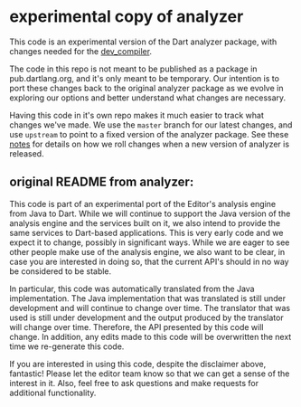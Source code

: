 # experimental copy of analyzer

This code is an experimental version of the Dart analyzer package, with
changes needed for the
[dev_compiler](https://github.com/dart-lang/dev_compiler).

The code in this repo is not meant to be published as a package in
pub.dartlang.org, and it's only meant to be temporary. Our intention is to port
these changes back to the original analyzer package as we evolve in exploring
our options and better understand what changes are necessary.

Having this code in it's own repo makes it much easier to track what
changes we've made. We use the `master` branch for our latest changes, and use
`upstream` to point to a fixed version of the analyzer package. See these [notes](https://github.com/dart-lang/ddc_analyzer/wiki) for details on how we roll changes when a new version of analyzer is released.


## original README from analyzer:
This code is part of an experimental port of the Editor's analysis engine from
Java to Dart. While we will continue to support the Java version of the analysis
engine and the services built on it, we also intend to provide the same services
to Dart-based applications. This is very early code and we expect it to change,
possibly in significant ways. While we are eager to see other people make use
of the analysis engine, we also want to be clear, in case you are interested in
doing so, that the current API's should in no way be considered to be stable.

In particular, this code was automatically translated from the Java
implementation. The Java implementation that was translated is still under
development and will continue to change over time. The translator that was used
is still under development and the output produced by the translator will change
over time. Therefore, the API presented by this code will change. In addition,
any edits made to this code will be overwritten the next time we re-generate
this code.

If you are interested in using this code, despite the disclaimer above,
fantastic! Please let the editor team know so that we can get a sense of the
interest in it. Also, feel free to ask questions and make requests for
additional functionality.
